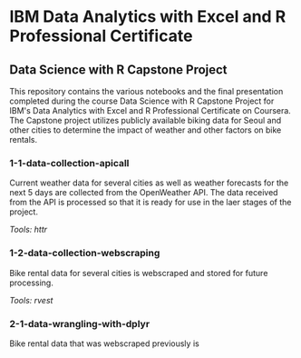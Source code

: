 # IBM Data Analytics with Excel and R Professional Certificate
## Data Science with R Capstone Project

This repository contains the various notebooks and the final presentation completed during the course Data Science with R Capstone Project for IBM's Data Analytics with Excel and R Professional Certificate on Coursera. The Capstone project utilizes publicly available biking data for Seoul and other cities to determine the impact of weather and other factors on bike rentals.

### 1-1-data-collection-apicall
Current weather data for several cities as well as weather forecasts for the next 5 days are collected from the OpenWeather API. The data received from the API is processed so that it is ready for use in the laer stages of the project.

*Tools: httr*

### 1-2-data-collection-webscraping
Bike rental data for several cities is webscraped and stored for future processing.

*Tools: rvest*

### 2-1-data-wrangling-with-dplyr
Bike rental data that was webscraped previously is 
